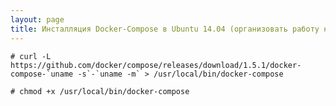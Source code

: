 ```yaml
---
layout: page
title: Инсталляция Docker-Compose в Ubuntu 14.04 (организовать работу нескольких контейнеров /linux/virtual/docker/basics/installing-docker-compose-on-ubuntu/
---
```



    # curl -L https://github.com/docker/compose/releases/download/1.5.1/docker-compose-`uname -s`-`uname -m` > /usr/local/bin/docker-compose

    # chmod +x /usr/local/bin/docker-compose
